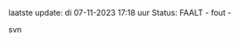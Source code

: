 laatste update: 
di 07-11-2023 17:18   uur 
Status: FAALT - fout - 
<div class="service R">svn</div>